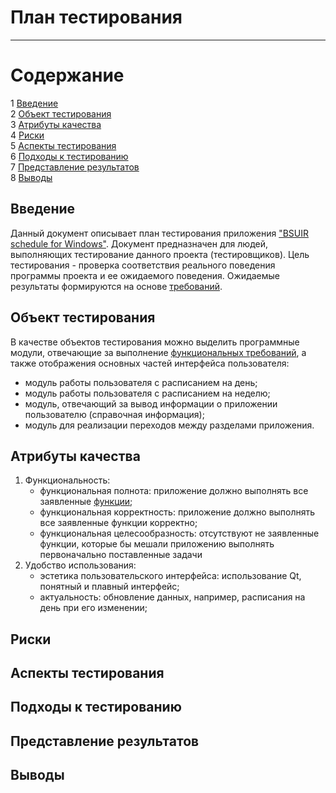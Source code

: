 # План тестирования
---

# Содержание
1 [Введение](#introduction)  
2 [Объект тестирования](#items)  
3 [Атрибуты качества](#quality)  
4 [Риски](#risk)  
5 [Аспекты тестирования](#features)  
6 [Подходы к тестированию](#approach)  
7 [Представление результатов](#pass)  
8 [Выводы](#conclusion)

<a name="introduction"/>

## Введение

Данный документ описывает план тестирования приложения ["BSUIR schedule for Windows"](https://github.com/AnjeyNov/TRTPO-Project). Документ предназначен для людей, выполняющих тестирование данного проекта (тестировщиков). Цель тестирования - проверка соответствия реального поведения программы проекта и ее ожидаемого поведения. Ожидаемые результаты формируются на основе [требований](https://github.com/AnjeyNov/TRTPO-Project/blob/master/Documents/Requirements/Software%20Requirements%20Specification.md).

<a name="items"/>

## Объект тестирования

В качестве объектов тестирования можно выделить программные модули, отвечающие за выполнение [функциональных требований](https://github.com/AnjeyNov/TRTPO-Project/blob/master/Documents/Requirements/Software%20Requirements%20Specification.md#31-%D1%84%D1%83%D0%BD%D0%BA%D1%86%D0%B8%D0%BE%D0%BD%D0%B0%D0%BB%D1%8C%D0%BD%D1%8B%D0%B5-%D1%82%D1%80%D0%B5%D0%B1%D0%BE%D0%B2%D0%B0%D0%BD%D0%B8%D1%8F), а также отображения основных частей интерфейса пользователя:

* модуль работы пользователя с расписанием на день;
* модуль работы пользователя с расписанием на неделю;
* модуль, отвечающий за вывод информации о приложении пользователю (справочная информация);
* модуль для реализации переходов между разделами приложения. 

<a name="quality"/>

## Атрибуты качества

1. Функциональность:
    - функциональная полнота: приложение должно выполнять все заявленные [функции](https://github.com/AnjeyNov/TRTPO-Project/blob/master/Documents/Requirements/Software%20Requirements%20Specification.md#31-%D1%84%D1%83%D0%BD%D0%BA%D1%86%D0%B8%D0%BE%D0%BD%D0%B0%D0%BB%D1%8C%D0%BD%D1%8B%D0%B5-%D1%82%D1%80%D0%B5%D0%B1%D0%BE%D0%B2%D0%B0%D0%BD%D0%B8%D1%8F);
    - функциональная корректность: приложение должно выполнять все заявленные функции корректно;
    - функциональная целесообразность: отсутствуют не заявленные функции, которые бы мешали приложению выполнять первоначально поставленные задачи
2. Удобство использования:
    - эстетика пользовательского интерфейса: использование Qt, понятный и плавный интерфейс;
    - актуальность: обновление данных, например, расписания на день при его изменении;

<a name="risk"/>

## Риски

<a name="features"/>

## Аспекты тестирования

<a name="approach"/>

## Подходы к тестированию

<a name="pass"/>

## Представление результатов

<a name="conclusion"/>

## Выводы
